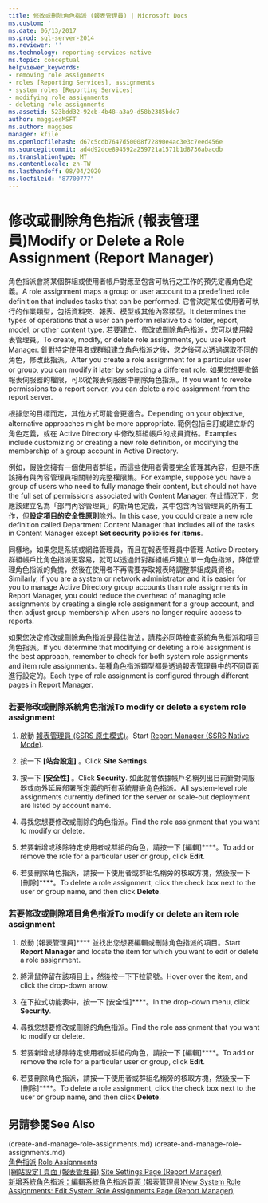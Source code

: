```yaml
---
title: 修改或刪除角色指派 (報表管理員) | Microsoft Docs
ms.custom: ''
ms.date: 06/13/2017
ms.prod: sql-server-2014
ms.reviewer: ''
ms.technology: reporting-services-native
ms.topic: conceptual
helpviewer_keywords:
- removing role assignments
- roles [Reporting Services], assignments
- system roles [Reporting Services]
- modifying role assignments
- deleting role assignments
ms.assetid: 523bdd32-92cb-4b48-a3a9-d58b2385bde7
author: maggiesMSFT
ms.author: maggies
manager: kfile
ms.openlocfilehash: d67c5cdb7647d50008f72890e4ac3e3c7eed456e
ms.sourcegitcommit: ad4d92dce894592a259721a1571b1d8736abacdb
ms.translationtype: MT
ms.contentlocale: zh-TW
ms.lasthandoff: 08/04/2020
ms.locfileid: "87700777"
---
```

# <a name="modify-or-delete-a-role-assignment-report-manager"></a><span data-ttu-id="147c7-102">修改或刪除角色指派 (報表管理員)</span><span class="sxs-lookup"><span data-stu-id="147c7-102">Modify or Delete a Role Assignment (Report Manager)</span></span>
  <span data-ttu-id="147c7-103">角色指派會將某個群組或使用者帳戶對應至包含可執行之工作的預先定義角色定義。</span><span class="sxs-lookup"><span data-stu-id="147c7-103">A role assignment maps a group or user account to a predefined role definition that includes tasks that can be performed.</span></span> <span data-ttu-id="147c7-104">它會決定某位使用者可執行的作業類型，包括資料夾、報表、模型或其他內容類型。</span><span class="sxs-lookup"><span data-stu-id="147c7-104">It determines the types of operations that a user can perform relative to a folder, report, model, or other content type.</span></span> <span data-ttu-id="147c7-105">若要建立、修改或刪除角色指派，您可以使用報表管理員。</span><span class="sxs-lookup"><span data-stu-id="147c7-105">To create, modify, or delete role assignments, you use Report Manager.</span></span> <span data-ttu-id="147c7-106">針對特定使用者或群組建立角色指派之後，您之後可以透過選取不同的角色，修改此指派。</span><span class="sxs-lookup"><span data-stu-id="147c7-106">After you create a role assignment for a particular user or group, you can modify it later by selecting a different role.</span></span> <span data-ttu-id="147c7-107">如果您想要撤銷報表伺服器的權限，可以從報表伺服器中刪除角色指派。</span><span class="sxs-lookup"><span data-stu-id="147c7-107">If you want to revoke permissions to a report server, you can delete a role assignment from the report server.</span></span>  
  
 <span data-ttu-id="147c7-108">根據您的目標而定，其他方式可能會更適合。</span><span class="sxs-lookup"><span data-stu-id="147c7-108">Depending on your objective, alternative approaches might be more appropriate.</span></span> <span data-ttu-id="147c7-109">範例包括自訂或建立新的角色定義，或在 Active Directory 中修改群組帳戶的成員資格。</span><span class="sxs-lookup"><span data-stu-id="147c7-109">Examples include customizing or creating a new role definition, or modifying the membership of a group account in Active Directory.</span></span>  
  
 <span data-ttu-id="147c7-110">例如，假設您擁有一個使用者群組，而這些使用者需要完全管理其內容，但是不應該擁有與內容管理員相關聯的完整權限集。</span><span class="sxs-lookup"><span data-stu-id="147c7-110">For example, suppose you have a group of users who need to fully manage their content, but should not have the full set of permissions associated with Content Manager.</span></span> <span data-ttu-id="147c7-111">在此情況下，您應該建立名為「部門內容管理員」的新角色定義，其中包含內容管理員的所有工作，但**設定項目的安全性原則**除外。</span><span class="sxs-lookup"><span data-stu-id="147c7-111">In this case, you could create a new role definition called Department Content Manager that includes all of the tasks in Content Manager except **Set security policies for items**.</span></span>  
  
 <span data-ttu-id="147c7-112">同樣地，如果您是系統或網路管理員，而且在報表管理員中管理 Active Directory 群組帳戶比角色指派更容易，就可以透過針對群組帳戶建立單一角色指派，降低管理角色指派的負擔，然後在使用者不再需要存取報表時調整群組成員資格。</span><span class="sxs-lookup"><span data-stu-id="147c7-112">Similarly, if you are a system or network administrator and it is easier for you to manage Active Directory group accounts than role assignments in Report Manager, you could reduce the overhead of managing role assignments by creating a single role assignment for a group account, and then adjust group membership when users no longer require access to reports.</span></span>  
  
 <span data-ttu-id="147c7-113">如果您決定修改或刪除角色指派是最佳做法，請務必同時檢查系統角色指派和項目角色指派。</span><span class="sxs-lookup"><span data-stu-id="147c7-113">If you determine that modifying or deleting a role assignment is the best approach, remember to check for both system role assignments and item role assignments.</span></span> <span data-ttu-id="147c7-114">每種角色指派類型都是透過報表管理員中的不同頁面進行設定的。</span><span class="sxs-lookup"><span data-stu-id="147c7-114">Each type of role assignment is configured through different pages in Report Manager.</span></span>  
  
### <a name="to-modify-or-delete-a-system-role-assignment"></a><span data-ttu-id="147c7-115">若要修改或刪除系統角色指派</span><span class="sxs-lookup"><span data-stu-id="147c7-115">To modify or delete a system role assignment</span></span>  
  
1.  <span data-ttu-id="147c7-116">啟動 [報表管理員 &#40;SSRS 原生模式&#41;](../report-manager-ssrs-native-mode.md)。</span><span class="sxs-lookup"><span data-stu-id="147c7-116">Start [Report Manager  &#40;SSRS Native Mode&#41;](../report-manager-ssrs-native-mode.md).</span></span>  
  
2.  <span data-ttu-id="147c7-117">按一下 **[站台設定]** 。</span><span class="sxs-lookup"><span data-stu-id="147c7-117">Click **Site Settings**.</span></span>  
  
3.  <span data-ttu-id="147c7-118">按一下 **[安全性]** 。</span><span class="sxs-lookup"><span data-stu-id="147c7-118">Click **Security**.</span></span> <span data-ttu-id="147c7-119">如此就會依據帳戶名稱列出目前針對伺服器或向外延展部署所定義的所有系統層級角色指派。</span><span class="sxs-lookup"><span data-stu-id="147c7-119">All system-level role assignments currently defined for the server or scale-out deployment are listed by account name.</span></span>  
  
4.  <span data-ttu-id="147c7-120">尋找您想要修改或刪除的角色指派。</span><span class="sxs-lookup"><span data-stu-id="147c7-120">Find the role assignment that you want to modify or delete.</span></span>  
  
5.  <span data-ttu-id="147c7-121">若要新增或移除特定使用者或群組的角色，請按一下 [編輯]\*\*\*\*。</span><span class="sxs-lookup"><span data-stu-id="147c7-121">To add or remove the role for a particular user or group, click **Edit**.</span></span>  
  
6.  <span data-ttu-id="147c7-122">若要刪除角色指派，請按一下使用者或群組名稱旁的核取方塊，然後按一下 [刪除]\*\*\*\*。</span><span class="sxs-lookup"><span data-stu-id="147c7-122">To delete a role assignment, click the check box next to the user or group name, and then click **Delete**.</span></span>  
  
### <a name="to-modify-or-delete-an-item-role-assignment"></a><span data-ttu-id="147c7-123">若要修改或刪除項目角色指派</span><span class="sxs-lookup"><span data-stu-id="147c7-123">To modify or delete an item role assignment</span></span>  
  
1.  <span data-ttu-id="147c7-124">啟動 [報表管理員]\*\*\*\* 並找出您想要編輯或刪除角色指派的項目。</span><span class="sxs-lookup"><span data-stu-id="147c7-124">Start **Report Manager** and locate the item for which you want to edit or delete a role assignment.</span></span>  
  
2.  <span data-ttu-id="147c7-125">將滑鼠停留在該項目上，然後按一下下拉箭號。</span><span class="sxs-lookup"><span data-stu-id="147c7-125">Hover over the item, and click the drop-down arrow.</span></span>  
  
3.  <span data-ttu-id="147c7-126">在下拉式功能表中，按一下 [安全性]\*\*\*\*。</span><span class="sxs-lookup"><span data-stu-id="147c7-126">In the drop-down menu, click **Security**.</span></span>  
  
4.  <span data-ttu-id="147c7-127">尋找您想要修改或刪除的角色指派。</span><span class="sxs-lookup"><span data-stu-id="147c7-127">Find the role assignment that you want to modify or delete.</span></span>  
  
5.  <span data-ttu-id="147c7-128">若要新增或移除特定使用者或群組的角色，請按一下 [編輯]\*\*\*\*。</span><span class="sxs-lookup"><span data-stu-id="147c7-128">To add or remove the role for a particular user or group, click **Edit**.</span></span>  
  
6.  <span data-ttu-id="147c7-129">若要刪除角色指派，請按一下使用者或群組名稱旁的核取方塊，然後按一下 [刪除]\*\*\*\*。</span><span class="sxs-lookup"><span data-stu-id="147c7-129">To delete a role assignment, click the check box next to the user or group name, and then click **Delete**.</span></span>  
  
## <a name="see-also"></a><span data-ttu-id="147c7-130">另請參閱</span><span class="sxs-lookup"><span data-stu-id="147c7-130">See Also</span></span>  
 <span data-ttu-id="147c7-131"> (create-and-manage-role-assignments.md) </span><span class="sxs-lookup"><span data-stu-id="147c7-131">(create-and-manage-role-assignments.md)</span></span>   
 <span data-ttu-id="147c7-132">[角色指派](role-assignments.md) </span><span class="sxs-lookup"><span data-stu-id="147c7-132">[Role Assignments](role-assignments.md) </span></span>  
 <span data-ttu-id="147c7-133">[[網站設定] 頁面 &#40;報表管理員&#41;](../site-settings-page-report-manager.md) </span><span class="sxs-lookup"><span data-stu-id="147c7-133">[Site Settings Page &#40;Report Manager&#41;](../site-settings-page-report-manager.md) </span></span>  
 [<span data-ttu-id="147c7-134">新增系統角色指派：編輯系統角色指派頁面 &#40;報表管理員&#41;</span><span class="sxs-lookup"><span data-stu-id="147c7-134">New System Role Assignments: Edit System Role Assignments Page &#40;Report Manager&#41;</span></span>](../new-system-role-assignments-edit-system-role-assignments-page-report-manager.md)  
  
  
